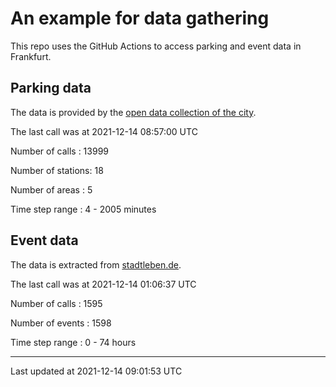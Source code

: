 # An example for data gathering

This repo uses the GitHub Actions to access parking and event data in Frankfurt.

## Parking data
The data is provided by the [open data collection of the city](https://www.offenedaten.frankfurt.de/).

The last call was at 2021-12-14 08:57:00 UTC

Number of calls   : 13999

Number of stations:    18

Number of areas   :     5

Time step range   :     4 -  2005 minutes


## Event data
The data is extracted from [stadtleben.de](https://stadtleben.de/frankfurt/).

The last call was at 2021-12-14 01:06:37 UTC

Number of calls   : 1595

Number of events  : 1598

Time step range   :    0 -   74 hours


----

Last updated at 2021-12-14 09:01:53 UTC
